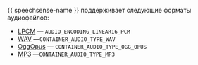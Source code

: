 {{ speechsense-name }} поддерживает следующие форматы аудиофайлов:

* [LPCM](https://ru.wikipedia.org/wiki/Импульсно-кодовая_модуляция) — `AUDIO_ENCODING_LINEAR16_PCM`
* [WAV](https://ru.wikipedia.org/wiki/WAV) —`CONTAINER_AUDIO_TYPE_WAV`
* [OggOpus](https://wiki.xiph.org/OggOpus) — `CONTAINER_AUDIO_TYPE_OGG_OPUS`
* [MP3](https://ru.wikipedia.org/wiki/MP3) —`CONTAINER_AUDIO_TYPE_MP3`